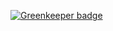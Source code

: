 

[![Greenkeeper badge](https://badges.greenkeeper.io/abdulhannanali/p5-paintredux.svg)](https://greenkeeper.io/)